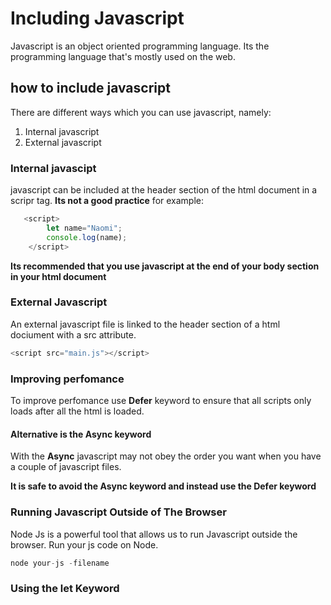 # Including Javascript
Javascript is an object oriented programming language. Its the programming language that's mostly used on the web.
## how to include javascript
There are different ways which you can use javascript, namely:

1. Internal javascript
2. External javascript
### Internal javascipt
javascript can be included at the header section of the html document in a scripr tag. 
**Its not a good practice**
for example:
```js
   <script>
        let name="Naomi";
        console.log(name);
    </script>
```
**Its recommended that you use javascript at the end of your body section in your html document**
### External Javascript
An external javascript file is linked to the header section  of a html dociument with a src attribute.
```js
<script src="main.js"></script>
```
### Improving perfomance
To improve perfomance
use **Defer** keyword to ensure that all scripts only loads after all the html is loaded.

#### Alternative is the **Async** keyword
With the **Async** javascript may not obey the order you want when you have a couple of javascript files.

**It is safe to avoid the Async keyword and instead use the Defer keyword**

### Running Javascript Outside of The Browser
Node Js is a powerful tool that allows us to run Javascript outside the browser. Run your js code on Node.

```js
node your-js -filename
```
### Using the let Keyword
